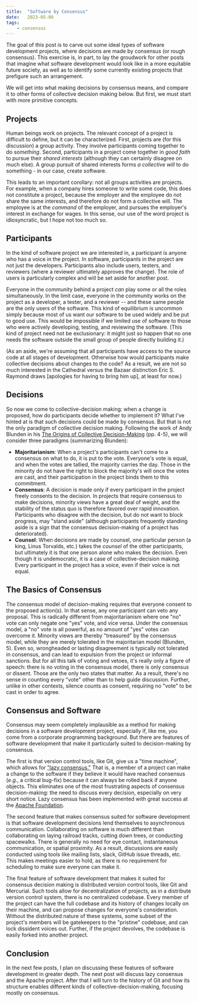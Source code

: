 ```yaml
---
title:  "Software by Consensus"
date:   2023-05-06
tags:
	- consensus
---
```

The goal of this post is to carve out some ideal types of software development projects, where decisions are made by consensus (or rough consensus). This exercise is, in part, to lay the groudwork for other posts that imagine what software development would look like in a more equitable future society, as well as to identify some currently existing projects that prefigure such an arrangement.

We will get into what making decisions by consensus means, and compare it to other forms of collective decision making below. But first, we must start with more primitive concepts.

## Projects

Human beings work on projects. The relevant concept of a project is difficult to define, but it can be characterized. First, projects are (for this discussion) a group activity. They involve participants coming together to do *something*. Second,  participants in a project come together in *good faith* to pursue their *shared interests* (although they can certainly disagree on much else). A group pursuit of shared interests forms *a collective will* to do something - in our case, create software.

This leads to an important corollary: not all groups activities are projects. For example, when a company hires someone to write some code, this does not constitute a project, because the employer and the employee do not share the same interests, and therefore do not form a collective will. The employee is at the *command* of the employer, and pursues the employer's interest in exchange for wages. In this sense, our use of the word project is idiosyncratic, but I hope not too much so.

## Participants

In the kind of software project we are interested in, a participant is anyone who has a voice in the project. In software, participants in the project are not just the developers. Participants also include users, testers, and reviewers (where a reviewer ultimately approves the change). The role of users is particularly complex and will be set aside for another post.

Everyone in the community behind a project *can* play some or all the roles simultaneously. In the limit case, everyone in the community works on the project as a developer, a tester, and a reviewer -- and these same people are the only users of the software. This kind of equilibrium is uncommon simply because most of us want our software to be used widely and be put to good use. This would be impossible if we limited use of software to those who were actively developing, testing, and reviewing the software. (This kind of project need not be exclusionary: it might just so happen that no one needs the software outside the small group of people directly building it.) 

(As an aside, we're assuming that all participants have access to the source code at all stages of development. Otherwise how would participants make collective decisions about changes to the code? As a result, we are not so much interested in the Cathedral versus the Bazaar distinction Eric S. Raymond draws [apologies for having to bring him up], at least for now.)

## Decisions

So now we come to collective-decision making: when a change is proposed, how do participants decide whether to implement it? What I've hinted at is that such decisions could be made by consensus. But that is not the only paradigm of collective decision making. Following the work of Andy Blunden in his [The Origins of Collective Decision-Making](https://www.haymarketbooks.org/books/998-the-origins-of-collective-decision-making) (pp. 4-5), we will consider three paradigms (summarizing Blunden):
  - **Majoritarianism**: When a project's participants can't come to a consensus on what to do, it is put to the vote. Everyone's vote is equal, and when the votes are tallied, the majority carries the day. Those in the minority do not have the right to block the majority's will once the votes are cast, and their participation in the project binds them to this commitment.
  - **Consensus**: A decision is made only if every participant in the project freely consents to the decision. In projects that require consensus to make decisions, minority views have a great deal of weight, and the stability of the status quo is therefore favored over rapid innovation. Participants who disagree with the decision, but do not want to block progress, may "stand aside" (although participants frequently standing aside is a sign that the consensus decision-making of a project has deteriorated).
  - **Counsel**: When decisions are made by counsel, one particular person (a king, Linus Torvalds, etc.) takes the *counsel* of the other participants, but ultimately it is that one person alone who makes the decision. Even though it is undemocratic, it is a case of collective-decision making. Every participant in the project has a voice, even if their voice is not equal.

## The Basics of Consensus

The consensus model of decision-making requires that everyone consent to the proposed action(s). In that sense, any one participant can veto any proposal. This is radically different from majoritarianism where one "no" vote can only negate one "yes" vote, and vice versa. Under the consensus model, a "no" vote is all powerful, as no amount of "yes" votes can overcome it. Minority views are thereby "treasured" by the consensus model, while they are merely tolerated in the majoritarian model (Blunden, 5). Even so, wrongheaded or lasting disagreement is typically not tolerated in consensus, and can lead to expulsion from the project or informal sanctions. But for all this talk of voting and vetoes, it's really only a figure of speech: there is no voting in the consensus model, there is only consensus or dissent. Those are the only two states that matter. As a result, there's no sense in counting every "vote" other than to help guide discussion. Further, unlike in other contexts, silence counts as consent, requiring no "vote" to be cast in order to agree.

## Consensus and Software

Consensus may seem completely implausible as a method for making decisions in a software development project, especially if, like me, you come from a corporate programming background. But there are features of software development that make it particularly suited to decision-making by consensus. 

The first is that version control tools, like Git, give us a "time machine", which allows for ["lazy consensus."](https://community.apache.org/committers/lazyConsensus.html) That is, a member of a project can make a change to the software if they believe it would have reached consensus (*e.g.*, a critical bug-fix) because it can always be rolled back if anyone objects. This eliminates one of the most frustrating aspects of consensus decision-making: the need to discuss every decision, especially on very short notice. Lazy consensus has been implemented with great success at the [Apache Foundation](https://community.apache.org/).

The second feature that makes consensus suited for software development is that software development decisions lend themselves to asynchronous communication. Collaborating on software is much different than collaborating on laying railroad tracks, cutting down trees, or conducting spacewalks. There is generally no need for eye contact, instantaneous communication, or spatial proximity. As a result, discussions are easily conducted using tools like mailing lists, slack, GitHub issue threads, etc. This makes meetings easier to hold, as there is no requirement for scheduling to make sure everyone can make it.

The final feature of software development that makes it suited for consensus decision making is distributed version control tools, like Git and Mercurial. Such tools allow for decentralization of projects, as in a distribute version control system, there is no centralized codebase. Every member of the project can have the full codebase and its history of changes locally on their machine, and can propose changes for everyone's consideration. Without the distributed nature of these systems, some subset of the project's members will be gatekeepers to the "pristine" codebase, and can lock dissident voices out. Further, if the project devolves, the codebase is easily forked into another project.

## Conclusion

In the next few posts, I plan on discussing these features of software development in greater depth. The next post will discuss lazy consensus and the Apache project. After that I will turn to the history of Git and how its structure enables different kinds of collective-decision-making, focusing mostly on consensus.